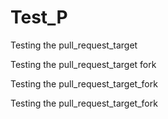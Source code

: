 # Test_P

Testing the pull_request_target

Testing the pull_request_target fork

Testing the pull_request_target_fork

Testing the pull_request_target_fork

